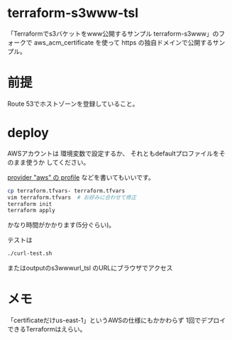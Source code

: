 # terraform-s3www-tsl

「Terraformでs3バケットをwww公開するサンプル terraform-s3www」のフォークで
aws_acm_certificate を使って https の独自ドメインで公開するサンプル。

# 前提

Route 53でホストゾーンを登録していること。


# deploy

AWSアカウントは
環境変数で設定するか、
それともdefaultプロファイルをそのまま使うか
してください。

[provider "aws" の profile](https://registry.terraform.io/providers/hashicorp/aws/latest/docs#profile)
などを書いてもいいです。

```bash
cp terraform.tfvars- terraform.tfvars
vim terraform.tfvars  # お好みに合わせて修正
terraform init
terraform apply
```
かなり時間がかかります(5分ぐらい)。


テストは
```bash
./curl-test.sh
```
またはoutputのs3wwwurl_tsl のURLにブラウザでアクセス


# メモ

「certificateだけus-east-1」というAWSの仕様にもかかわらず
1回でデプロイできるTerraformはえらい。
